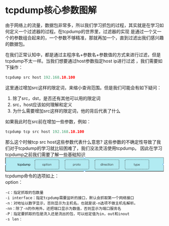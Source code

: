 # tcpdump核心参数图解
由于网络上的流量，数据包非常多，所以我们学习抓包的过程，其实就是在学习如何定义一个过滤器的过程。在tcpdump的世界里，过滤器的实现
是通过一个又一个的参数组合起来的，一个参数不够精准，那就再加一个，直到过滤出我们感兴趣的数据包。

在我们正常认知中，都是通过主程序名+参数名+参数值的方式来进行过滤，但是tcpdump不太一样。当我们想要通过host参数指定host ip进行过滤
，我们需要如下操作：
```go
tcpdump src host 192.168.10.100
```
这里通过增加src这样的限定词，来缩小查询范围。但是我们可能会有如下疑问：
1. 除了src，dst，是否还有其他可以用的限定词
2. src，host应该如何理解和定义
3. 为什么需要增加src这样的限定词，他的背后代表了什么

如果我此时在src前在增加一些参数，例如：
```go
tcpdump tcp src host 192.168.10.100
```
那么这个时候tcp src host这些参数代表什么意思? 这些参数的不确定性导致了我们对于tcpdump的学习就比较困难了，我们没法灵活使用tcpdump。
因此在学习tcpdump之前我们需要了解一些基础知识
![img.png](img.png)
tcpdump命令的选项如上：         
option：     
    
    -c：指定抓取的包数量
    -i interface：指定tcpdump需要监听的接口，默认会抓取第一个网络接口
    -n：对地址以数字显示，否则显示为主机名，也就是说-n选项不做主机名解析。
    -nn：除了-n的作用外，还把端口显示为数值，否则显示为端口服务名
    -P：指定要抓取的包是流入还是流出的包，可以给定值为in，out和inout
    -s len：